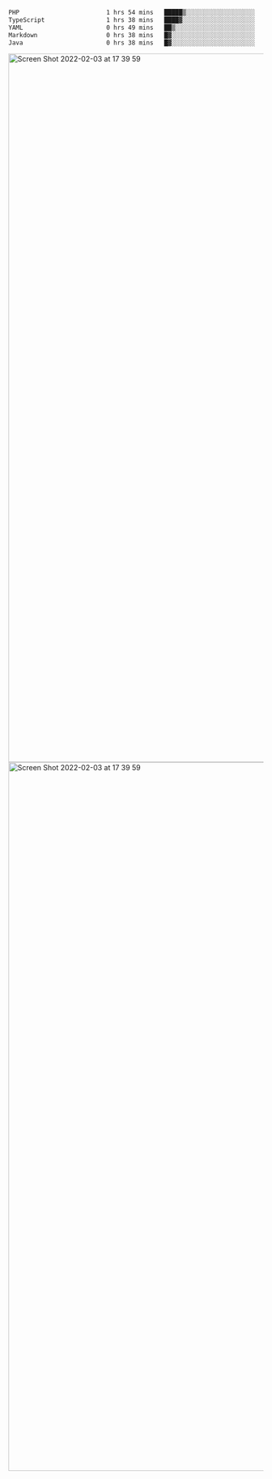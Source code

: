 <!--START_SECTION:waka-->

```txt
PHP                        1 hrs 54 mins   █████▒░░░░░░░░░░░░░░░░░░░   21.36 %
TypeScript                 1 hrs 38 mins   ████▓░░░░░░░░░░░░░░░░░░░░   18.38 %
YAML                       0 hrs 49 mins   ██▒░░░░░░░░░░░░░░░░░░░░░░   09.17 %
Markdown                   0 hrs 38 mins   █▓░░░░░░░░░░░░░░░░░░░░░░░   07.21 %
Java                       0 hrs 38 mins   █▓░░░░░░░░░░░░░░░░░░░░░░░   07.05 %
```

<!--END_SECTION:waka-->

<img width="1400" alt="Screen Shot 2022-02-03 at 17 39 59" src="https://user-images.githubusercontent.com/45716542/152387304-f2b60485-53a6-4f4b-a818-5cefb1b0c0ae.png">
<img width="1400" alt="Screen Shot 2022-02-03 at 17 39 59" src="https://user-images.githubusercontent.com/45716542/152387273-ea5cdf21-2a45-44da-8bef-00c1763b1d42.png">
